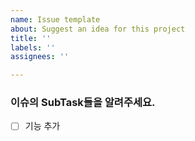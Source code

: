 ```yaml
---
name: Issue template
about: Suggest an idea for this project
title: ''
labels: ''
assignees: ''

---
```


### 이슈의 SubTask들을 알려주세요.

- [ ] 기능 추가
